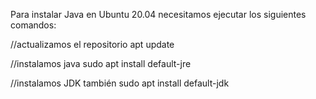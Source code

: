 Para instalar Java en Ubuntu 20.04 necesitamos ejecutar los siguientes comandos:

//actualizamos el repositorio
apt update

//instalamos java
sudo apt install default-jre

//instalamos JDK también
sudo apt install default-jdk
